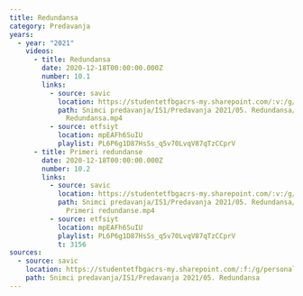 ```yaml
---
title: Redundansa
category: Predavanja
years:
  - year: "2021"
    videos:
      - title: Redundansa
        date: 2020-12-18T00:00:00.000Z
        number: 10.1
        links:
          - source: savic
            location: https://studentetfbgacrs-my.sharepoint.com/:v:/g/personal/sa190595d_student_etf_bg_ac_rs/ETJKzzPL6FtMiKJmcfp618gBzZ8WFkK8nOFzB04Ppgripw
            path: Snimci predavanja/IS1/Predavanja 2021/05. Redundansa/10.01 - 2020-12-18 -
              Redundansa.mp4
          - source: etfsiyt
            location: mpEAFh6SuIU
            playlist: PL6P6g1D87HsSs_q5v70LvqV87qTzCCprV
      - title: Primeri redundanse
        date: 2020-12-18T00:00:00.000Z
        number: 10.2
        links:
          - source: savic
            location: https://studentetfbgacrs-my.sharepoint.com/:v:/g/personal/sa190595d_student_etf_bg_ac_rs/EWtK83vLbzZPqVnGjtt3ZvYBxuxqrGmib0lq0bZOdpc8vg
            path: Snimci predavanja/IS1/Predavanja 2021/05. Redundansa/10.2 - 2020-12-18 -
              Primeri redundanse.mp4
          - source: etfsiyt
            location: mpEAFh6SuIU
            playlist: PL6P6g1D87HsSs_q5v70LvqV87qTzCCprV
            t: 3156
sources:
  - source: savic
    location: https://studentetfbgacrs-my.sharepoint.com/:f:/g/personal/sa190595d_student_etf_bg_ac_rs/El-XVNiWKNNLsoBJq1TTtgcBbCVIiwniFXfuJlrBlc4kAA
    path: Snimci predavanja/IS1/Predavanja 2021/05. Redundansa
---
```



